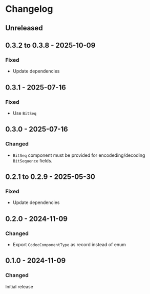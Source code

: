 # Changelog

## Unreleased

## 0.3.2 to 0.3.8 - 2025-10-09

### Fixed

- Update dependencies

## 0.3.1 - 2025-07-16

### Fixed

- Use `BitSeq`

## 0.3.0 - 2025-07-16

### Changed

- `BitSeq` component must be provided for encodeding/decoding `BitSequence` fields.

## 0.2.1 to 0.2.9 - 2025-05-30

### Fixed

- Update dependencies

## 0.2.0 - 2024-11-09

### Changed

- Export `CodecComponentType` as record instead of enum

## 0.1.0 - 2024-11-09

### Changed

Initial release
